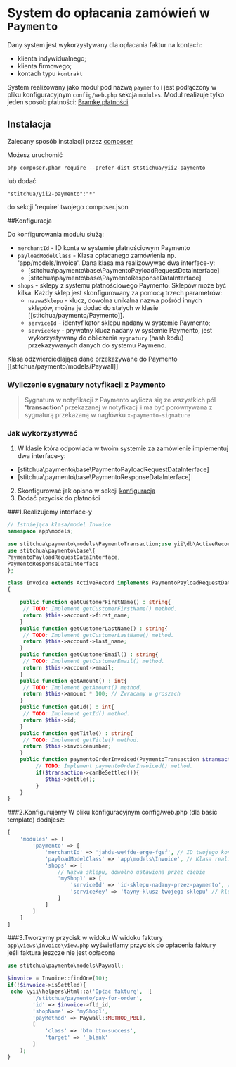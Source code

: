 # System do opłacania zamówień w `Paymento`

Dany system jest wykorzystywany dla opłacania faktur na kontach:

- klienta indywidualnego;
- klienta firmowego;
- kontach typu `kontrakt`

System realizowany jako moduł pod nazwą `paymento` i jest podłączony w pliku konfiguracyjnym `config/web.php`
sekcja `modules`. Moduł realizuje tylko jeden sposób
płatności: [Bramkę płatności](https://paymentopaywall.docs.apiary.io/#/introduction/wprowadzenie)

## Instalacja

Zalecany sposób instalacji przez [composer](http://getcomposer.org/download/)

Możesz uruchomić

```
php composer.phar require --prefer-dist ststichua/yii2-paymento
```

lub dodać

```
"stitchua/yii2-paymento":"*"
```

do sekcji 'require' twojego composer.json

##Konfiguracja

Do konfigurowania modułu służą:

- `merchantId` - ID konta w systemie płatnościowym Paymento
- `payloadModelClass` - Klasa opłacanego zamówienia np. 'app/models/Invoice'. Dana klasa ma realizowywać dwa
  interface-y:
    - [stitchua\paymento\base\PaymentoPayloadRequestDataInterface]
    - [stitchua\paymento\base\PaymentoResponseDataInterface]
- `shops` - sklepy z systemu płatnościowego Paymento. Sklepów może być kilka. Każdy sklep jest skonfigurowany za pomocą
  trzech parametrów:
    - `nazwaSklepu` - klucz, dowolna unikalna nazwa pośród innych sklepów, można je dodać do stałych w
      klasie [[stitchua/paymento/Paymento]].
    - `serviceId` - identyfikator sklepu nadany w systemie Paymento;
    - `serviceKey` - prywatny klucz nadany w systemie Paymento, jest wykorzystywany do obliczenia `sygnatury` (hash
      kodu) przekazywanych danych do systemu Paymeno.

Klasa odzwierciedlająca dane przekazywane do Paymento [[stitchua/paymento/models/Paywall]]

### Wyliczenie sygnatury notyfikacji z Paymento

> Sygnatura w notyfikacji z Paymento wylicza się ze wszystkich pól
**'transaction'** przekazanej w notyfikacji i ma być porównywana z sygnaturą przekazaną w nagłówku `x-paymento-signature`

### Jak wykorzystywać

1. W klasie która odpowiada w twoim systemie za zamówienie implementuj dwa interface-y:

- [stitchua\paymento\base\PaymentoPayloadRequestDataInterface]
- [stitchua\paymento\base\PaymentoResponseDataInterface]
2. Skonfigurować jak opisno w sekcji [konfiguracja](#konfiguracja)
3. Dodać przycisk do płatności

###1.Realizujemy interface-y

```php
// Istniejąca klasa/model Invoice
namespace app\models;

use stitchua\paymento\models\PaymentoTransaction;use yii\db\ActiveRecord;
use stitchua\paymento\base\{
PaymentoPayloadRequestDataInterface,
PaymentoResponseDataInterface
};

class Invoice extends ActiveRecord implements PaymentoPayloadRequestDataInterface, PaymentoResponseDataInterface
{

    public function getCustomerFirstName() : string{
     // TODO: Implement getCustomerFirstName() method.
     return $this->account->first_name;
    }
    public function getCustomerLastName() : string{
     // TODO: Implement getCustomerLastName() method.
     return $this->account->last_name;
    }
    public function getCustomerEmail() : string{
     // TODO: Implement getCustomerEmail() method.
     return $this->account->email;
    }
    public function getAmount() : int{
     // TODO: Implement getAmount() method.
     return $this->amount * 100; // Zwracamy w groszach
    }
    public function getId() : int{
     // TODO: Implement getId() method.
     return $this->id;
    }
    public function getTitle() : string{
     // TODO: Implement getTitle() method.
     return $this->invoicenumber;
    }
    public function paymentoOrderInvoiced(PaymentoTransaction $transaction){
         // TODO: Implement paymentoOrderInvoiced() method.
         if($transaction->canBeSettled()){
            $this->settle();
         }
    }
}
```
###2.Konfigurujemy
W pliku konfiguracyjnym config/web.php (dla basic template) dodajesz:
```php
[
    'modules' => [
        'paymento' => [
            'merchantId' => 'jahds-we4fde-erge-fgsf', // ID twojego konta w Paymento
            'payloadModelClass' => 'app\models\Invoice', // Klasa realizująca interface-y
            'shops' => [
                // Nazwa sklepu, dowolno ustawiona przez ciebie
                'myShop1' => [
                    'serviceId' => 'id-sklepu-nadany-przez-paymento', // ID sklepu z PAymento
                    'serviceKey' => 'tayny-klusz-twojego-sklepu' // klucz sklepu z Paymento
                ]
            ]
        ]
    ]   
]
```

###3.Tworzymy przycisk w widoku
W widoku faktury `app\views\invoice\view.php` wyświetlamy przycisk do opłacenia faktury jeśli faktura jeszcze nie jest opłacona
```php
use stitchua\paymento\models\Paywall;

$invoice = Invoice::findOne(10);
if(!$invoice->isSettled){
 echo \yii\helpers\Html::a('Opłać fakturę',  [
        '/stitchua/paymento/pay-for-order', 
        'id' => $invoice->fld_id, 
        'shopName' => 'myShop1', 
        'payMethod' => Paywall::METHOD_PBL], 
        [
            'class' => 'btn btn-success',
            'target' => '_blank'
        ]
    );
}

```
